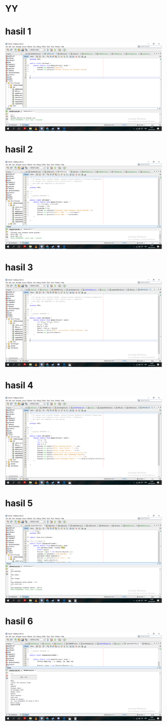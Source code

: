 # YY
# hasil 1
![AltText](https://github.com/yuliusjati/yulius41/blob/master/Screenshot%20(97).png)
# hasil 2
![AltText](https://github.com/yuliusjati/yulius41/blob/master/Screenshot%20(98).png)
# hasil 3
![AltText](https://github.com/yuliusjati/yulius41/blob/master/Screenshot%20(99).png)
# hasil 4
![AltText](https://github.com/yuliusjati/yulius41/blob/master/Screenshot%20(100).png)
# hasil 5
![AltText](https://github.com/yuliusjati/yulius41/blob/master/Screenshot%20(101).png)
# hasil 6
![AltText](https://github.com/yuliusjati/yulius41/blob/master/Screenshot%20(102).png)
